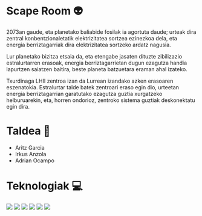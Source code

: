 # Scape Room :alien:

2073an gaude, eta planetako baliabide fosilak ia agortuta daude; urteak dira zentral konbentzionaletatik elektrizitatea sortzea ezinezkoa dela, eta energia berriztagarriak dira elektrizitatea sortzeko ardatz nagusia.

Lur planetako bizitza etsaia da, eta etengabe jasaten dituzte zibilizazio estralurtarren erasoak, energia berriztagarrietan dugun ezagutza handia lapurtzen saiatzen baitira, beste planeta batzuetara eraman ahal izateko.

Txurdinaga LHII zentroa izan da Lurrean izandako azken erasoaren eszenatokia. Estralurtar talde batek zentroari eraso egin dio, urteetan energia berriztagarrian garatutako ezagutza guztia xurgatzeko helburuarekin, eta, horren ondorioz, zentroko sistema guztiak deskonektatu egin dira.

# Taldea :bust_in_silhouette:

* Aritz Garcia
* Irkus Anzola
* Adrian Ocampo

# Teknologiak :computer:

[![](https://custom-icon-badges.demolab.com/badge/html5-E34F26?style=for-the-badge&logo=html5&logoColor=white)]()
[![](https://custom-icon-badges.demolab.com/badge/css3-1572B6?style=for-the-badge&logo=css3&logoColor=white)]()
[![](https://custom-icon-badges.demolab.com/badge/javascript-F7DF1E?style=for-the-badge&logo=javascript&logoColor=black)]() 
[![](https://custom-icon-badges.demolab.com/badge/tailwind-38B2AC?style=for-the-badge&logo=tailwind&logoColor=white)]()
[![](https://custom-icon-badges.demolab.com/badge/vue-white?logo=vue&logoColor=green&style=for-the-badge)]()
[![](https://custom-icon-badges.demolab.com/badge/laravel-FF2D20?logo=laravel&logoColor=white&style=for-the-badge)]()
